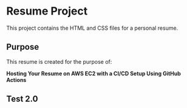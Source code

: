 # Resume Project

This project contains the HTML and CSS files for a personal resume.

## Purpose

This resume is created for the purpose of:

**Hosting Your Resume on AWS EC2 with a CI/CD Setup Using GitHub Actions**

## Test 2.0
